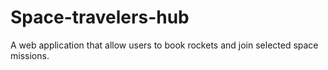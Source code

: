 # Space-travelers-hub
A web application that allow users to book rockets and join selected space missions.
